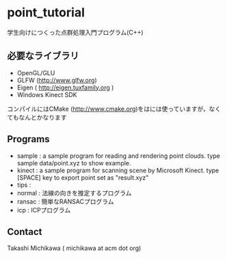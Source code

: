 point_tutorial
==============

学生向けにつくった点群処理入門プログラム(C++)

必要なライブラリ
------------------
- OpenGL/GLU
- GLFW (http://www.glfw.org)
- Eigen ( http://eigen.tuxfamily.org ) 
- Windows Kinect SDK


コンパイルにはCMake (http://www.cmake.org)をはには使っていますが，なくてもなんとかなります

Programs
-------------
- sample : a sample program for reading and rendering point clouds. type sample data/point.xyz to show example.
- kinect : a sample program for scanning scene by Microsoft Kinect. type [SPACE] key to export point set as "result.xyz"
- tips : 
- normal : 法線の向きを推定するプログラム
- ransac : 簡単なRANSACプログラム
- icp    : ICPプログラム

Contact
-------
Takashi Michikawa ( michikawa at acm dot org) 
